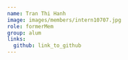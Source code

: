 ```yaml
---
name: Tran Thi Hanh 
image: images/members/intern10707.jpg 
role: formerMem
group: alum
links:
  github: link_to_github 
---
```

